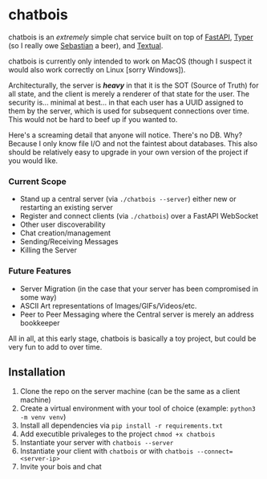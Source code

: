 # chatbois
chatbois is an *extremely* simple chat service built on top of [FastAPI](https://fastapi.tiangolo.com/), [Typer](https://typer.tiangolo.com/) (so I really owe [Sebastian](https://x.com/tiangolo) a beer), and [Textual](https://github.com/Textualize/textual).

chatbois is currently only intended to work on MacOS (though I suspect it would also work correctly on Linux [sorry Windows]).

Architecturally, the server is ***heavy*** in that it is the SOT (Source of Truth) for all state, and the client is merely a renderer of that state for the user. The security is... minimal at best... in that each user has a UUID assigned to them by the server, which is used for subsequent connections over time. This would not be hard to beef up if you wanted to.

Here's a screaming detail that anyone will notice. There's no DB. Why? Because I only know file I/O and not the faintest about databases. This also should be relatively easy to upgrade in your own version of the project if you would like.

### Current Scope
- Stand up a central server (via `./chatbois --server`) either new or restarting an existing server
- Register and connect clients (via `./chatbois`) over a FastAPI WebSocket
- Other user discoverability
- Chat creation/management
- Sending/Receiving Messages
- Killing the Server

### Future Features
- Server Migration (in the case that your server has been compromised in some way)
- ASCII Art representations of Images/GIFs/Videos/etc.
- Peer to Peer Messaging where the Central server is merely an address bookkeeper

All in all, at this early stage, chatbois is basically a toy project, but could be very fun to add to over time.

## Installation
1. Clone the repo on the server machine (can be the same as a client machine)
2. Create a virtual environment with your tool of choice (example: `python3 -m venv venv`)
3. Install all dependencies via `pip install -r requirements.txt`
4. Add executible privaleges to the project `chmod +x chatbois`
5. Instantiate your server with `chatbois --server`
6. Instantiate your client with `chatbois` or with `chatbois --connect=<server-ip>`
7. Invite your bois and chat
